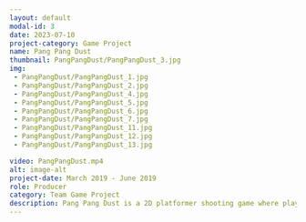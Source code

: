```yaml
---
layout: default
modal-id: 3
date: 2023-07-10
project-category: Game Project
name: Pang Pang Dust
thumbnail: PangPangDust/PangPangDust_3.jpg
img: 
 - PangPangDust/PangPangDust_1.jpg
 - PangPangDust/PangPangDust_2.jpg
 - PangPangDust/PangPangDust_4.jpg
 - PangPangDust/PangPangDust_5.jpg
 - PangPangDust/PangPangDust_6.jpg
 - PangPangDust/PangPangDust_7.jpg
 - PangPangDust/PangPangDust_11.jpg
 - PangPangDust/PangPangDust_12.jpg
 - PangPangDust/PangPangDust_13.jpg

video: PangPangDust.mp4
alt: image-alt
project-date: March 2019 - June 2019
role: Producer
category: Team Game Project
description: Pang Pang Dust is a 2D platformer shooting game where players use a vacuum cleaner to catch up fine dust particles, attack and purify ultrafine dust, and run to the finish line Players can move using the keyboard, shoot using the mouse, and enjoy the game using various items. <br> This project was developed in C++ and implemented using a custom engine created by the professor, not a commercial engine. As the team's producer, I oversaw the members and was responsible for the game's health system, spawning dust, and character movement. I also handled the game's scoring system, map design, and created the shooting gauge. <br> Since this was my first direct experience in creating a game, there were many shortcomings and challenges. However, I was able to learn about the skills required for game development and gain insights by collaborating with team members and working together harmoniously. Despite its shortcomings, this project provided a foundation for game development and allowed me to build a solid understanding of game projects.
---
```

